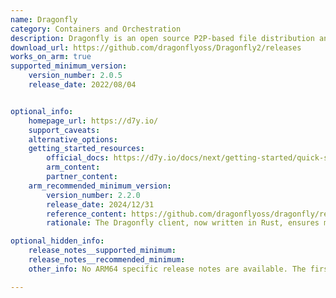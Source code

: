 ```yaml
---
name: Dragonfly
category: Containers and Orchestration
description: Dragonfly is an open source P2P-based file distribution and image acceleration system.
download_url: https://github.com/dragonflyoss/Dragonfly2/releases
works_on_arm: true
supported_minimum_version:
    version_number: 2.0.5
    release_date: 2022/08/04


optional_info:
    homepage_url: https://d7y.io/
    support_caveats:
    alternative_options:
    getting_started_resources:
        official_docs: https://d7y.io/docs/next/getting-started/quick-start/
        arm_content:
        partner_content:
    arm_recommended_minimum_version:
        version_number: 2.2.0
        release_date: 2024/12/31
        reference_content: https://github.com/dragonflyoss/dragonfly/releases/tag/v2.2.0
        rationale: The Dragonfly client, now written in Rust, ensures memory safety and improved performance while supporting features like bandwidth rate limiting for prefetch requests to optimize network utilization. It introduces leeching mode, efficient small I/O handling through Nydus integration, and a new V2 P2P protocol for better transfer performance. Enhanced Harbor integration enables multi-architecture image preheating with cluster-level granularity. Observability is improved through Prometheus and Grafana dashboards, while security is strengthened with mTLS support for gRPC and self-signed certificates. Additional updates include a redesigned management console, better documentation, and major bug fixes targeting thread safety, memory leaks, and system resilience. Dragonfly also extends support to AI model distribution via OCI spec and Git LFS acceleration.

optional_hidden_info:
    release_notes__supported_minimum:
    release_notes__recommended_minimum:
    other_info: No ARM64 specific release notes are available. The first binary for ARM64 was released from v2.0.5 version. [Refer here](https://github.com/dragonflyoss/Dragonfly2/releases/tag/v2.0.5).

---
```


